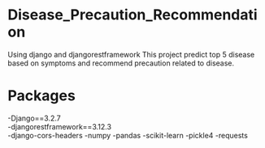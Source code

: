 # Disease_Precaution_Recommendation
Using django and djangorestframework
This project predict top 5 disease based on symptoms and recommend precaution related to disease.

# Packages

-Django==3.2.7\
-djangorestframework==3.12.3\
-django-cors-headers
-numpy
-pandas
-scikit-learn
-pickle4
-requests
